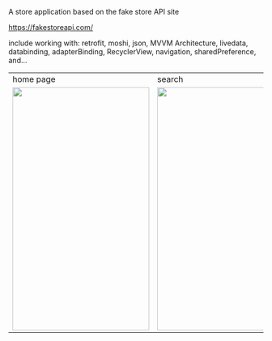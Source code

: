A store application based on the fake store API site

https://fakestoreapi.com/
    
include working with:
retrofit,
moshi,
json,
MVVM Architecture,
livedata,
databinding, 
adapterBinding,
RecyclerView,
navigation,
sharedPreference,
and...




<table>
  <tr>
    <td>home page</td>
     <td>search</td>
     <td>login</td>
  </tr>
  <tr>
    <td><img src="[![login.png](https://i.postimg.cc/XNQdyknX/login.png)](https://postimg.cc/YjLh5gGw)" width=270 height=480></td>
    <td><img src="[![home.png](https://i.postimg.cc/k4tMX9Mx/home.png)](https://postimg.cc/MMqJdCQT)" width=270 height=480></td>
    <td><img src="[![search.png](https://i.postimg.cc/ncnxNqmK/search.png)](https://postimg.cc/NLCZH9pL)" width=270 height=480></td>
  </tr>
 </table>
 
 
